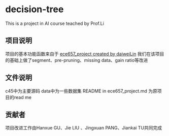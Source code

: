 # decision-tree
This is a project in AI course teached by Prof.Li
## 项目说明
项目的基本功能函数来自于 [ece657_project created by daiweiLin](https://github.com/daiweiLin/ece657_project/tree/master/C45_master)
我们在该项目的基础上做了segment、pre-pruning、missing data、gain ratio等改进

## 文件说明
c45中为主要源码
data中为一些数据集
README in ece657_project.md 为原项目的read me

## 贡献者
项目改进工作由Hanxue GU、Jie LIU 、Jingxuan PANG、Jiankai TU共同完成
